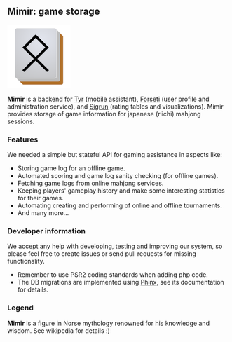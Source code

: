 ## Mimir: game storage

![Mimir](www/mimirhires.png?raw=true "Mimir")

**Mimir** is a backend for [Tyr](https://github.com/MahjongPantheon/pantheon/tree/master/Tyr) (mobile assistant),
[Forseti](https://github.com/MahjongPantheon/pantheon/tree/master/Forseti) (user profile and administration service), and
[Sigrun](https://github.com/MahjongPantheon/pantheon/tree/master/Sigrun) (rating tables and visualizations).
Mimir provides storage of game information for japanese (riichi) mahjong sessions. 

### Features

We needed a simple but stateful API for gaming assistance in aspects like:
- Storing game log for an offline game.
- Automated scoring and game log sanity checking (for offline games).
- Fetching game logs from online mahjong services.
- Keeping players' gameplay history and make some interesting statistics for their games.
- Automating creating and performing of online and offline tournaments.
- And many more...

### Developer information

We accept any help with developing, testing and improving our system, so please feel free to create issues or send 
pull requests for missing functionality.

- Remember to use PSR2 coding standards when adding php code.
- The DB migrations are implemented using [Phinx](http://docs.phinx.org), see its documentation for details.

### Legend

**Mimir** is a figure in Norse mythology renowned for his knowledge and wisdom. See wikipedia for details :)


